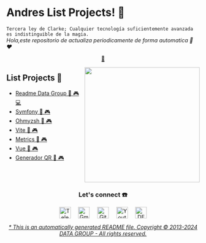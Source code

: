 # Andres List Projects! 👋

`Tercera ley de Clarke; Cualquier tecnología suficientemente avanzada es indistinguible de la magia.`<br><em> Hola,este repositorio de actualiza periodicamente de forma automatica 🐑 ❤️</em>

<p align="center">
<a href="https://github.com/datagroupssl/datagroupssl/blob/master/lista.md">🧰</a>
</p>

<a href="https://github.com/datagroupssl">
<img align="right" height="auto" width="300" src="https://i.postimg.cc/5tgQctHt/wallpaper5-min.jpg"/>
</a>

## List Projects 🧰

- [Readme Data Group 🤖 🎮 💻](https://github.com/datagroupssl/datagroupssl)
- [Symfony 🤖 🎮](https://github.com/datagroupssl/symfony)
- [Ohmyzsh 🤖 🎮](https://github.com/datagroupssl/ohmyzsh)
- [Vite 🤖 🎮](https://github.com/datagroupssl/vite)
- [Metrics 🤖 🎮](https://github.com/datagroupssl/metrics)
- [Vue 🤖 🎮](https://github.com/datagroupssl/vue)
- [Generador QR 🤖 🎮](https://github.com/datagroupssl/master-qr)

<br>

<br>

<div align="center">
<h3 align="center">Let's connect ☎️</h3>
</div>
<p align="center">
<a href="https://t.me/zerhocool" target="blank">
<img align="center" width="30px" alt="Telegram" src="https://res.cloudinary.com/dsckwiyuz/image/upload/v1732817247/telegram_pexuvg.svg"/></a> &nbsp; &nbsp;
<a href="mailto:datagroupssl@gmail.com" target="blank">
<img align="center" width="30px" alt="Gmail" src="https://res.cloudinary.com/dsckwiyuz/image/upload/v1732817242/gmail_fw2wpz.svg"/></a> &nbsp; &nbsp;
<a href="https://github.com/datagroupssl" target="blank">
<img align="center" width="30px" alt="Github" src="https://res.cloudinary.com/dsckwiyuz/image/upload/v1732817267/Github_dark_e9cyaa.svg"/></a> &nbsp; &nbsp;
<a href="https://www.youtube.com/channel/UCS_iMeH0P0nsIDPvBaJckOw" target="blank">
<img align="center" width="30px" alt="Youtube" src="https://www.vectorlogo.zone/logos/youtube/youtube-icon.svg"/></a> &nbsp; &nbsp;
<img align="center" width="30px" alt="DEV" src="https://res.cloudinary.com/dsckwiyuz/image/upload/v1732840943/daily.dev_dark_bawkdy.svg"/></a>
</p>

<div align="center"><em><a href="https://github.com/datagroupssl">* This is an automatically generated README file. Copyright © 2013-2024 DATA GROUP - All rights reserved.</a></em></div>
